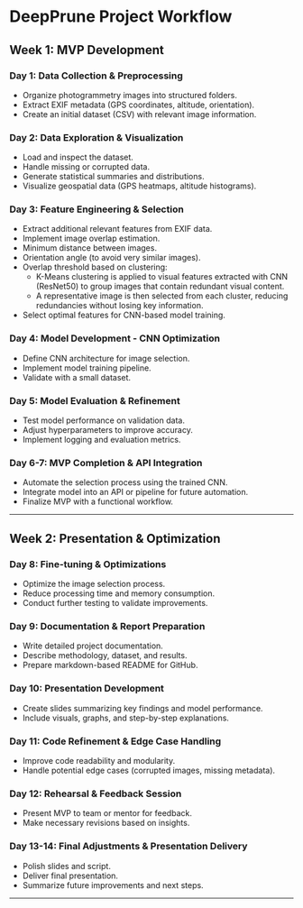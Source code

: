 # **DeepPrune Project Workflow**

## **Week 1: MVP Development**
### **Day 1: Data Collection & Preprocessing**
- Organize photogrammetry images into structured folders.
- Extract EXIF metadata (GPS coordinates, altitude, orientation).
- Create an initial dataset (CSV) with relevant image information.

### **Day 2: Data Exploration & Visualization**
- Load and inspect the dataset.
- Handle missing or corrupted data.
- Generate statistical summaries and distributions.
- Visualize geospatial data (GPS heatmaps, altitude histograms).

### **Day 3: Feature Engineering & Selection**
- Extract additional relevant features from EXIF data.
- Implement image overlap estimation.
- Minimum distance between images.
- Orientation angle (to avoid very similar images).
- Overlap threshold based on clustering:
    - K-Means clustering is applied to visual features extracted with CNN (ResNet50) to group images that contain redundant visual content.
    - A representative image is then selected from each cluster, reducing redundancies without losing key information.
- Select optimal features for CNN-based model training.

### **Day 4: Model Development - CNN Optimization**
- Define CNN architecture for image selection.
- Implement model training pipeline.
- Validate with a small dataset.

### **Day 5: Model Evaluation & Refinement**
- Test model performance on validation data.
- Adjust hyperparameters to improve accuracy.
- Implement logging and evaluation metrics.

### **Day 6-7: MVP Completion & API Integration**
- Automate the selection process using the trained CNN.
- Integrate model into an API or pipeline for future automation.
- Finalize MVP with a functional workflow.

---

## **Week 2: Presentation & Optimization**
### **Day 8: Fine-tuning & Optimizations**
- Optimize the image selection process.
- Reduce processing time and memory consumption.
- Conduct further testing to validate improvements.

### **Day 9: Documentation & Report Preparation**
- Write detailed project documentation.
- Describe methodology, dataset, and results.
- Prepare markdown-based README for GitHub.

### **Day 10: Presentation Development**
- Create slides summarizing key findings and model performance.
- Include visuals, graphs, and step-by-step explanations.

### **Day 11: Code Refinement & Edge Case Handling**
- Improve code readability and modularity.
- Handle potential edge cases (corrupted images, missing metadata).

### **Day 12: Rehearsal & Feedback Session**
- Present MVP to team or mentor for feedback.
- Make necessary revisions based on insights.

### **Day 13-14: Final Adjustments & Presentation Delivery**
- Polish slides and script.
- Deliver final presentation.
- Summarize future improvements and next steps.

---


